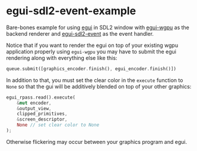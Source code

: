 # egui-sdl2-event-example

Bare-bones example for using [egui](https://github.com/emilk/egui) in SDL2 window
with [egui-wgpu](https://github.com/emilk/egui/tree/master/egui-wgpu) as the backend renderer
and [egui-sdl2-event](https://github.com/kaphula/egui-sdl2-event) as the event handler.

Notice that if you want to render the egui on top of your existing wgpu application properly using `egui-wgpu` you
may have to submit the egui rendering along with everything else like this: 
```rust 
queue.submit([graphics_encoder.finish(), egui_encoder.finish()])
``` 

In addition to that, you must set
the clear color in the `execute` function to `None` so that the gui will be additively blended on top of your other graphics:

```rust
egui_rpass.read().execute(
    &mut encoder,
    &output_view,
    clipped_primitives,
    &screen_descriptor,
    None // set clear color to None
);
```

Otherwise flickering may occur between your graphics program and egui. 